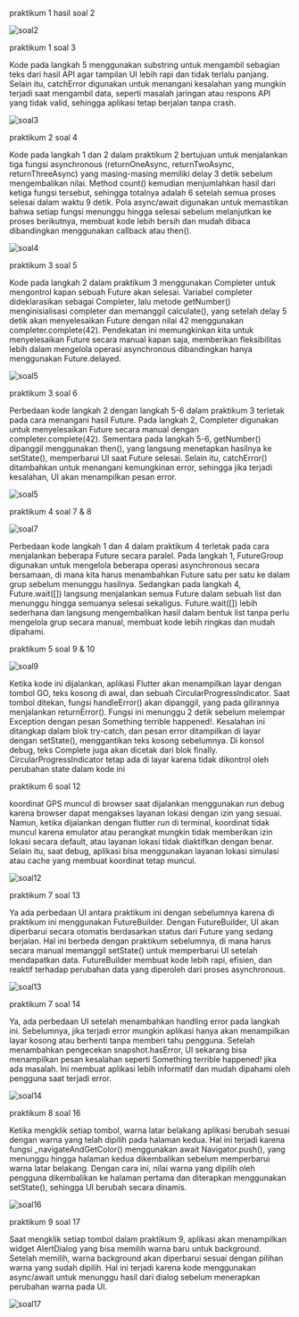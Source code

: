 praktikum 1 hasil soal 2

![soal2](lib/assets/json.png)

praktikum 1 soal 3

Kode pada langkah 5 menggunakan substring untuk mengambil sebagian teks dari hasil API agar tampilan UI lebih rapi dan tidak terlalu panjang. Selain itu, catchError digunakan untuk menangani kesalahan yang mungkin terjadi saat mengambil data, seperti masalah jaringan atau respons API yang tidak valid, sehingga aplikasi tetap berjalan tanpa crash.

![soal3](lib/assets/prak1-3.gif)

praktikum 2 soal 4

Kode pada langkah 1 dan 2 dalam praktikum 2 bertujuan untuk menjalankan tiga fungsi asynchronous (returnOneAsync, returnTwoAsync, returnThreeAsync) yang masing-masing memiliki delay 3 detik sebelum mengembalikan nilai. Method count() kemudian menjumlahkan hasil dari ketiga fungsi tersebut, sehingga totalnya adalah 6 setelah semua proses selesai dalam waktu 9 detik. Pola async/await digunakan untuk memastikan bahwa setiap fungsi menunggu hingga selesai sebelum melanjutkan ke proses berikutnya, membuat kode lebih bersih dan mudah dibaca dibandingkan menggunakan callback atau then().

![soal4](lib/assets/prak2.gif)

praktikum 3 soal 5

Kode pada langkah 2 dalam praktikum 3 menggunakan Completer untuk mengontrol kapan sebuah Future akan selesai. Variabel completer dideklarasikan sebagai Completer<int>, lalu metode getNumber() menginisialisasi completer dan memanggil calculate(), yang setelah delay 5 detik akan menyelesaikan Future dengan nilai 42 menggunakan completer.complete(42). Pendekatan ini memungkinkan kita untuk menyelesaikan Future secara manual kapan saja, memberikan fleksibilitas lebih dalam mengelola operasi asynchronous dibandingkan hanya menggunakan Future.delayed.

![soal5](lib/assets/prak3-5.gif)

praktikum 3 soal 6

Perbedaan kode langkah 2 dengan langkah 5-6 dalam praktikum 3 terletak pada cara menangani hasil Future. Pada langkah 2, Completer digunakan untuk menyelesaikan Future secara manual dengan completer.complete(42). Sementara pada langkah 5-6, getNumber() dipanggil menggunakan then(), yang langsung menetapkan hasilnya ke setState(), memperbarui UI saat Future selesai. Selain itu, catchError() ditambahkan untuk menangani kemungkinan error, sehingga jika terjadi kesalahan, UI akan menampilkan pesan error.

![soal5](lib/assets/prak3-6.gif)

praktikum 4 soal 7 & 8

![soal7](lib/assets/prak4.gif)

Perbedaan kode langkah 1 dan 4 dalam praktikum 4 terletak pada cara menjalankan beberapa Future secara paralel. Pada langkah 1, FutureGroup digunakan untuk mengelola beberapa operasi asynchronous secara bersamaan, di mana kita harus menambahkan Future satu per satu ke dalam grup sebelum menunggu hasilnya. Sedangkan pada langkah 4, Future.wait([]) langsung menjalankan semua Future dalam sebuah list dan menunggu hingga semuanya selesai sekaligus. Future.wait([]) lebih sederhana dan langsung mengembalikan hasil dalam bentuk list tanpa perlu mengelola grup secara manual, membuat kode lebih ringkas dan mudah dipahami.

praktikum 5 soal 9 & 10

![soal9](lib/assets/prak5.gif)

Ketika kode ini dijalankan, aplikasi Flutter akan menampilkan layar dengan tombol GO, teks kosong di awal, dan sebuah CircularProgressIndicator. Saat tombol ditekan, fungsi handleError() akan dipanggil, yang pada gilirannya menjalankan returnError(). Fungsi ini menunggu 2 detik sebelum melempar Exception dengan pesan Something terrible happened!. Kesalahan ini ditangkap dalam blok try-catch, dan pesan error ditampilkan di layar dengan setState(), menggantikan teks kosong sebelumnya. Di konsol debug, teks Complete juga akan dicetak dari blok finally. CircularProgressIndicator tetap ada di layar karena tidak dikontrol oleh perubahan state dalam kode ini

praktikum 6 soal 12

koordinat GPS muncul di browser saat dijalankan menggunakan run debug karena browser dapat mengakses layanan lokasi dengan izin yang sesuai. Namun, ketika dijalankan dengan flutter run di terminal, koordinat tidak muncul karena emulator atau perangkat mungkin tidak memberikan izin lokasi secara default, atau layanan lokasi tidak diaktifkan dengan benar. Selain itu, saat debug, aplikasi bisa menggunakan layanan lokasi simulasi atau cache yang membuat koordinat tetap muncul. 

![soal12](lib/assets/prak6.gif)

praktikum 7 soal 13 

Ya ada perbedaan UI antara praktikum ini dengan sebelumnya karena di praktikum ini menggunakan FutureBuilder. Dengan FutureBuilder, UI akan diperbarui secara otomatis berdasarkan status dari Future yang sedang berjalan. Hal ini berbeda dengan praktikum sebelumnya, di mana harus secara manual memanggil setState() untuk memperbarui UI setelah mendapatkan data. FutureBuilder membuat kode lebih rapi, efisien, dan reaktif terhadap perubahan data yang diperoleh dari proses asynchronous.

![soal13](lib/assets/prak7.gif)

praktikum 7 soal 14

Ya, ada perbedaan UI setelah menambahkan handling error pada langkah ini. Sebelumnya, jika terjadi error mungkin aplikasi hanya akan menampilkan layar kosong atau berhenti tanpa memberi tahu pengguna. Setelah menambahkan pengecekan snapshot.hasError, UI sekarang bisa menampilkan pesan kesalahan seperti Something terrible happened! jika ada masalah. Ini membuat aplikasi lebih informatif dan mudah dipahami oleh pengguna saat terjadi error.

![soal14](lib/assets/prak7-14.gif)

praktikum 8 soal 16

Ketika mengklik setiap tombol, warna latar belakang aplikasi berubah sesuai dengan warna yang telah dipilih pada halaman kedua. Hal ini terjadi karena fungsi _navigateAndGetColor() menggunakan await Navigator.push(), yang menunggu hingga halaman kedua dikembalikan sebelum memperbarui warna latar belakang. Dengan cara ini, nilai warna yang dipilih oleh pengguna dikembalikan ke halaman pertama dan diterapkan menggunakan setState(), sehingga UI berubah secara dinamis.

![soal16](lib/assets/prak8.gif)

praktikum 9 soal 17

Saat mengklik setiap tombol dalam praktikum 9, aplikasi akan menampilkan widget AlertDialog yang bisa memilih warna baru untuk background. Setelah memilih, warna background akan diperbarui sesuai dengan pilihan warna yang sudah dipilih. Hal ini terjadi karena kode menggunakan async/await untuk menunggu hasil dari dialog sebelum menerapkan perubahan warna pada UI.

![soal17](lib/assets/prak9.gif)